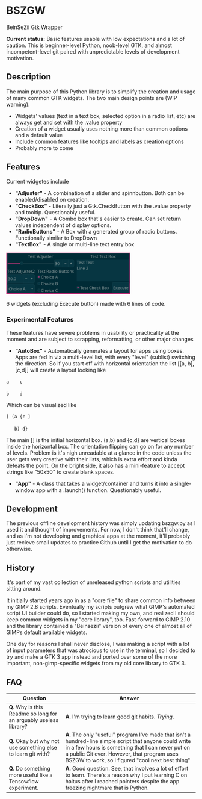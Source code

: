 # BSZGW
BeinSeZii Gtk Wrapper

**Current status:** Basic features usable with low expectations and a lot of caution. This is beginner-level Python, noob-level GTK, and almost incompetent-level git paired with unpredictable levels of development motivation.

## Description
The main purpose of this Python library is to simplify the creation and usage of many common GTK widgets.
The two main design points are (WIP warning):
 * Widgets' values (text in a text box, selected option in a radio list, etc) are always get and set with the .value property
 * Creation of a widget usually uses nothing more than common options and a default value
 * Include common features like tooltips and labels as creation options
 * Probably more to come

## Features
Current widgetes include
 * **"Adjuster"** - A combination of a slider and spinnbutton. Both can be enabled/disabled on creation.
 * **"CheckBox"** - Literally just a Gtk.CheckButton with the .value property and tooltip. Questionably useful.
 * **"DropDown"** - A Combo box that's easier to create. Can set return values independent of display options.
 * **"RadioButtons"** - A Box with a generated group of radio buttons. Functionally similar to DropDown
 * **"TextBox"** - A single or multi-line text entry box

<img src="https://github.com/Beinsezii/BSZGW/blob/master/Example%20Apps/example_app_1.png" width="330">

6 widgets (excluding Execute button) made with 6 lines of code.

### Experimental Features
These features have severe problems in usability or practicality at the moment and are subject to scrapping, reformatting, or other major changes
 * **"AutoBox"** - Automatically generates a layout for apps using boxes. Apps are fed in via a multi-level list, with every "level" (sublist) switching the direction. So if you start off with horizontal orientation the list [[a, b],[c,d]] will create a layout looking like
```
a    c

b    d
```

Which can be visualized like
```
[ (a {c ]

   b) d}
```
  The main [] is the initial horizontal box. (a,b) and {c,d} are vertical boxes inside the horizontal box. The orientation flipping can go on for any number of levels.
Problem is it's nigh unreadable at a glance in the code unless the user gets very creative with their lists, which is extra effort and kinda defeats the point. On the bright side, it also has a mini-feature to accept strings like "50x50" to create blank spaces.

 * **"App"** - A class that takes a widget/container and turns it into a single-window app with a .launch() function. Questionably useful.

## Development
The previous offline development history was simply updating bszgw.py as I used it and thought of improvements. For now, I don't think that'll change, and as I'm not developing and graphical apps at the moment, it'll probably just recieve small updates to practice Github until I get the motivation to do otherwise.

## History
It's part of my vast collection of unreleased python scripts and utilities sitting around.

It initially started years ago in as a "core file" to share common info between my GIMP 2.8 scripts. Eventually my scripts outgrew what GIMP's automated script UI builder could do, so I started making my own, and realized I should keep common widgets in my "core library", too. Fast-forward to GIMP 2.10 and the library contained a "Beinsezii" version of every one of almost all of GIMPs default available widgets.

One day for reasons I shall never disclose, I was making a script with a lot of input parameters that was atrocious to use in the terminal, so I decided to try and make a GTK 3 app instead and ported over some of the more important, non-gimp-specific widgets from my old core library to GTK 3.

## FAQ
Question|Answer
--------|------
**Q.** Why is this Readme so long for an arguably useless library?|**A.** I'm trying to learn good git habits. *Trying*.
**Q.** Okay but why not use something else to learn git with?|**A.** The only "useful" program I've made that isn't a hundred-line simple script that anyone could write in a few hours is something that I can never put on a public Git ever. However, that program uses BSZGW to work, so I figured "cool next best thing"
**Q.** Do something more useful like a Tensowflow experiment.|**A.** Good question. See, that involves a lot of effort to learn. There's a reason why I put learning C on haitus after I reached pointers despite the app freezing nightmare that is Python.

